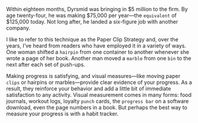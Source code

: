 Within eighteen months, Dyrsmid was bringing in $5 million to the
firm. By age twenty-four, he was making $75,000 per year—the
`equivalent` of $125,000 today. Not long after, he landed a six-figure job
with another company.

I like to refer to this technique as the Paper Clip Strategy and, over
the years, I’ve heard from readers who have employed it in a variety of
ways. One woman shifted a `hairpin` from one container to another
whenever she wrote a page of her book. Another man moved a `marble`
from one `bin` to the next after each set of push-ups.

Making progress is satisfying, and visual measures—like moving
paper `clips` or hairpins or marbles—provide clear evidence of your
progress. As a result, they reinforce your behavior and add a little bit
of immediate satisfaction to any activity. Visual measurement comes
in many forms: food journals, workout logs, loyalty `punch` cards, the
`progress bar` on a software download, even the page numbers in a
book. But perhaps the best way to measure your progress is with a
habit tracker.